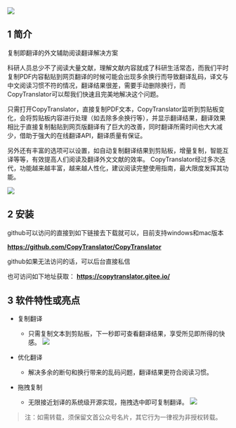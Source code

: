 <img src="/assets/image/230808-CopyTranslator-1.png" style="max-width: 70%; height: auto;">
<small></small>


## 1  简介
复制即翻译的外文辅助阅读翻译解决方案

科研人员总少不了阅读大量文献，理解文献内容就成了科研生活常态，而我们平时复制PDF内容黏贴到网页翻译的时候可能会出现多余换行而导致翻译乱码，译文与中文阅读习惯不符的情况，翻译结果很差，需要手动删除换行，而CopyTranslator可以帮我们快速且完美地解决这个问题。

只需打开CopyTranslator，直接复制PDF文本，CopyTranslator监听到剪贴板变化，会将剪贴板内容进行处理（如去除多余换行等），并显示翻译结果，翻译效果相比于直接复制黏贴到网页版翻译有了巨大的改善，同时翻译所需时间也大大减少，借助于强大的在线翻译API，翻译质量有保证。

另外还有丰富的选项可以设置，如自动复制翻译结果到剪贴板，增量复制，智能互译等等，有效提高人们阅读及翻译外文文献的效率。 CopyTranslator经过多次迭代，功能越来越丰富，越来越人性化，建议阅读完整使用指南，最大限度发挥其功能。


![](/assets/image/230808-CopyTranslator-1.png)

## 2 安装

github可以访问的直接到如下链接去下载就可以，目前支持windows和mac版本

**https://github.com/CopyTranslator/CopyTranslator**

github如果无法访问的话，可以后台直接私信

也可访问如下地址获取：
**https://copytranslator.gitee.io/**

## 3 软件特性或亮点
- 复制翻译
  - 只需复制文本到剪贴板，下一秒即可查看翻译结果，享受所见即所得的快感。
![](/assets/image/230808-CopyTranslator-2.gif)

- 优化翻译
  - 解决多余的断句和换行带来的乱码问题，翻译结果更符合阅读习惯。
- 拖拽复制
  - 无限接近划译的系统级开源实现，拖拽选中即可复制翻译。
![](/assets/image/230808-CopyTranslator-3.gif)




>注：如需转载，须保留文首公众号名片，其它行为一律视为非授权转载。
